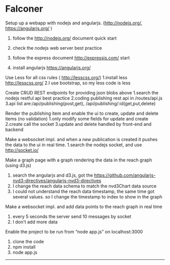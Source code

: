 # Falconer


Setup up a webapp with nodejs and angularjs. (http://nodejs.org/, https://angularjs.org/ )
1. follow the http://nodejs.org/ document quick start

2. check the nodejs web server best practice

3. follow the express document http://expressjs.com/ start

4. install angularjs https://angularjs.org/



Use Less for all css rules ( http://lesscss.org/)
1.install less http://lesscss.org/
2.I use bootstrap, so my less code is less

Create CRUD REST endpoints for providing json blobs above
1.search the nodejs restful api best practice
2.coding publishing rest api in /routes/api.js
3.api list are:/api/publishing(post,get), /api/publishing/:id(get,put,delete)

Render the publishing item and enable the ui to create, update and delete items (no validation)
1.only modify some fields for update and create
2.create call the socket
3.update and delete handled by front-end and backend

Make a websocket impl. and when a new publication is created it pushes the data to the ui in real time.
1.search the nodejs socket, and use http://socket.io/

Make a graph page with a graph rendering the data in the reach graph (using d3.js)
1. search the angularjs and d3.js, got the https://github.com/angularjs-nvd3-directives/angularjs-nvd3-directives
2. I change the reach data schema to match the nvd3Chart data source
3. I could not understand the reach data timestamp, the same time got several values. so I change the timestamp to index to show in the graph

Make a websocket impl. and add data points to the reach graph in real time
1. every 5 seconds the server send 10 messages by socket
2. I don't add more data

Enable the project to be run from “node app.js” on localhost:3000
1. clone the code
2. npm install
3. node app.js


--------------------------------------